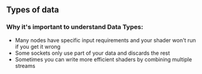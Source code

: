 ## Types of data

### Why it's important to understand Data Types:
- Many nodes have specific input requirements and your shader won't run if you get it wrong
- Some sockets only use part of your data and discards the rest
- Sometimes you can write more efficient shaders by combining multiple streams
